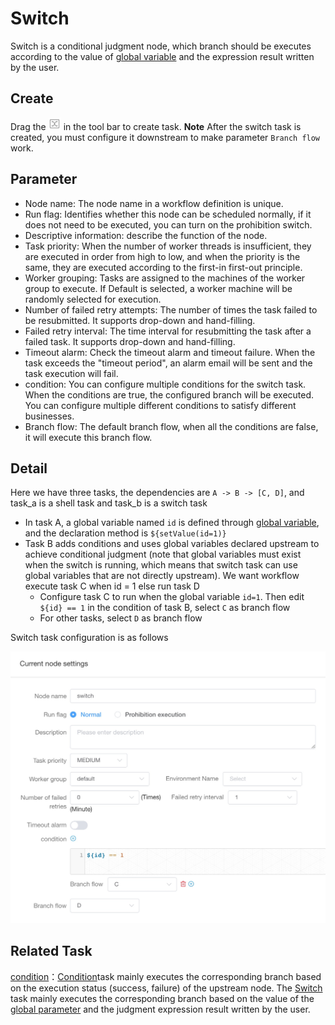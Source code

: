 # Switch

Switch is a conditional judgment node, which branch should be executes according to the value of [global variable](../parameter/global.md) and the expression result written by the user.

## Create

Drag the <img src="/img/switch.png" width="20"/> in the tool bar to create task. **Note** After the switch task is created, you must configure it downstream to make parameter `Branch flow` work.

## Parameter

- Node name: The node name in a workflow definition is unique.
- Run flag: Identifies whether this node can be scheduled normally, if it does not need to be executed, you can turn on the prohibition switch.
- Descriptive information: describe the function of the node.
- Task priority: When the number of worker threads is insufficient, they are executed in order from high to low, and when the priority is the same, they are executed according to the first-in first-out principle.
- Worker grouping: Tasks are assigned to the machines of the worker group to execute. If Default is selected, a worker machine will be randomly selected for execution.
- Number of failed retry attempts: The number of times the task failed to be resubmitted. It supports drop-down and hand-filling.
- Failed retry interval: The time interval for resubmitting the task after a failed task. It supports drop-down and hand-filling.
- Timeout alarm: Check the timeout alarm and timeout failure. When the task exceeds the "timeout period", an alarm email will be sent and the task execution will fail.
- condition: You can configure multiple conditions for the switch task. When the conditions are true, the configured branch will be executed. You can configure multiple different conditions to satisfy different businesses.
- Branch flow: The default branch flow, when all the conditions are false, it will execute this branch flow.

## Detail

Here we have three tasks, the dependencies are `A -> B -> [C, D]`, and task_a is a shell task and task_b is a switch task

- In task A, a global variable named `id` is defined through [global variable](../parameter/global.md), and the declaration method is `${setValue(id=1)}`
- Task B adds conditions and uses global variables declared upstream to achieve conditional judgment (note that global variables must exist when the switch is running, which means that switch task can use global variables that are not directly upstream). We want workflow execute task C when id = 1 else run task D
  - Configure task C to run when the global variable `id=1`. Then edit `${id} == 1` in the condition of task B, select `C` as branch flow
  - For other tasks, select `D` as branch flow

Switch task configuration is as follows

![task-switch-configure](../../../../../../img/switch_configure.jpg)

## Related Task

[condition](conditions.md)：[Condition](conditions.md)task mainly executes the corresponding branch based on the execution status (success, failure) of the upstream node. The [Switch](switch.md) task mainly executes the corresponding branch based on the value of the [global parameter](../parameter/global.md) and the judgment expression result written by the user.